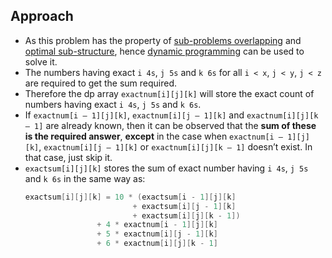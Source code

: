 ## Approach
* As this problem has the property of [sub-problems overlapping](https://www.geeksforgeeks.org/overlapping-subproblems-property-in-dynamic-programming-dp-1/) and [optimal sub-structure](https://www.geeksforgeeks.org/optimal-substructure-property-in-dynamic-programming-dp-2/), hence [dynamic programming](http://www.geeksforgeeks.org/dynamic-programming/) can be used to solve it.  
* The numbers having exact `i 4s`, `j 5s` and `k 6s` for all `i < x`, `j < y`, `j < z` are required to get the sum required.
* Therefore the dp array `exactnum[i][j][k]` will store the exact count of numbers having exact `i 4s`, `j 5s` and `k 6s`.
* If `exactnum[i – 1][j][k]`, `exactnum[i][j – 1][k]` and `exactnum[i][j][k – 1]` are already known, then it can be observed that the **sum of these is the required answer**, **except** in the case when `exactnum[i – 1][j][k]`, `exactnum[i][j – 1][k]` or `exactnum[i][j][k – 1]` doesn’t exist. In that case, just skip it.
* `exactsum[i][j][k]` stores the sum of exact number having `i 4s`, `j 5s` and `k 6s` in the same way as:
    ```cpp
    exactsum[i][j][k] = 10 * (exactsum[i - 1][j][k] 
                            + exactsum[i][j - 1][k] 
                            + exactsum[i][j][k - 1]) 
                    + 4 * exactnum[i - 1][j][k] 
                    + 5 * exactnum[i][j - 1][k] 
                    + 6 * exactnum[i][j][k - 1] 
    ```